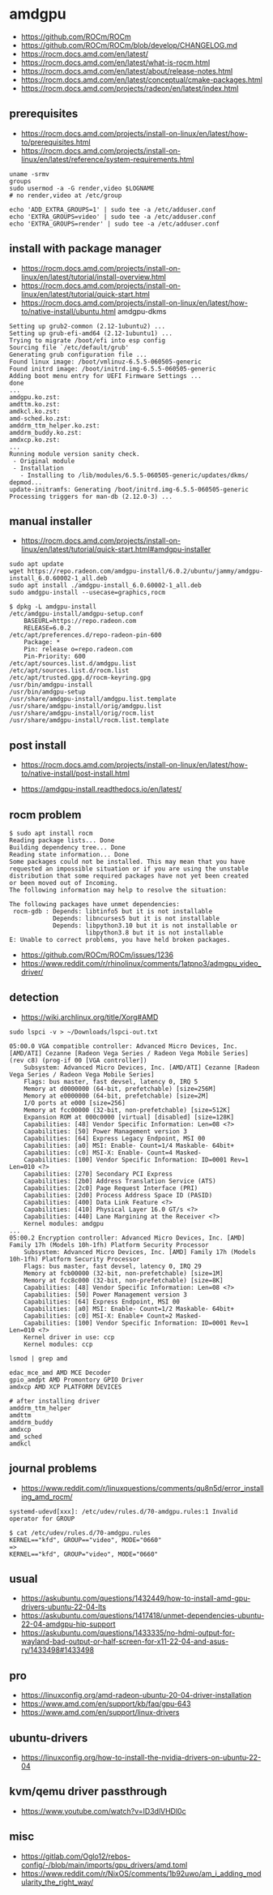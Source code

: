 # amdgpu

* https://github.com/ROCm/ROCm
* https://github.com/ROCm/ROCm/blob/develop/CHANGELOG.md
* https://rocm.docs.amd.com/en/latest/
* https://rocm.docs.amd.com/en/latest/what-is-rocm.html
* https://rocm.docs.amd.com/en/latest/about/release-notes.html
* https://rocm.docs.amd.com/en/latest/conceptual/cmake-packages.html
* https://rocm.docs.amd.com/projects/radeon/en/latest/index.html

## prerequisites

* https://rocm.docs.amd.com/projects/install-on-linux/en/latest/how-to/prerequisites.html
* https://rocm.docs.amd.com/projects/install-on-linux/en/latest/reference/system-requirements.html

```
uname -srmv
groups
sudo usermod -a -G render,video $LOGNAME
# no render,video at /etc/group

echo 'ADD_EXTRA_GROUPS=1' | sudo tee -a /etc/adduser.conf
echo 'EXTRA_GROUPS=video' | sudo tee -a /etc/adduser.conf
echo 'EXTRA_GROUPS=render' | sudo tee -a /etc/adduser.conf
```

## install with package manager

* https://rocm.docs.amd.com/projects/install-on-linux/en/latest/tutorial/install-overview.html
* https://rocm.docs.amd.com/projects/install-on-linux/en/latest/tutorial/quick-start.html
* https://rocm.docs.amd.com/projects/install-on-linux/en/latest/how-to/native-install/ubuntu.html
amdgpu-dkms

```
Setting up grub2-common (2.12-1ubuntu2) ...
Setting up grub-efi-amd64 (2.12-1ubuntu1) ...
Trying to migrate /boot/efi into esp config
Sourcing file `/etc/default/grub'
Generating grub configuration file ...
Found linux image: /boot/vmlinuz-6.5.5-060505-generic
Found initrd image: /boot/initrd.img-6.5.5-060505-generic
Adding boot menu entry for UEFI Firmware Settings ...
done
...
amdgpu.ko.zst:
amdttm.ko.zst:
amdkcl.ko.zst:
amd-sched.ko.zst:
amddrm_ttm_helper.ko.zst:
amddrm_buddy.ko.zst:
amdxcp.ko.zst:
...
Running module version sanity check.
 - Original module
 - Installation
   - Installing to /lib/modules/6.5.5-060505-generic/updates/dkms/
depmod...
update-initramfs: Generating /boot/initrd.img-6.5.5-060505-generic
Processing triggers for man-db (2.12.0-3) ...
```

## manual installer

* https://rocm.docs.amd.com/projects/install-on-linux/en/latest/tutorial/quick-start.html#amdgpu-installer

```
sudo apt update
wget https://repo.radeon.com/amdgpu-install/6.0.2/ubuntu/jammy/amdgpu-install_6.0.60002-1_all.deb
sudo apt install ./amdgpu-install_6.0.60002-1_all.deb
sudo amdgpu-install --usecase=graphics,rocm

$ dpkg -L amdgpu-install
/etc/amdgpu-install/amdgpu-setup.conf
    BASEURL=https://repo.radeon.com
    RELEASE=6.0.2
/etc/apt/preferences.d/repo-radeon-pin-600
    Package: *
    Pin: release o=repo.radeon.com
    Pin-Priority: 600
/etc/apt/sources.list.d/amdgpu.list
/etc/apt/sources.list.d/rocm.list
/etc/apt/trusted.gpg.d/rocm-keyring.gpg
/usr/bin/amdgpu-install
/usr/bin/amdgpu-setup
/usr/share/amdgpu-install/amdgpu.list.template
/usr/share/amdgpu-install/orig/amdgpu.list
/usr/share/amdgpu-install/orig/rocm.list
/usr/share/amdgpu-install/rocm.list.template
```

## post install

* https://rocm.docs.amd.com/projects/install-on-linux/en/latest/how-to/native-install/post-install.html

* https://amdgpu-install.readthedocs.io/en/latest/

## rocm problem

```
$ sudo apt install rocm
Reading package lists... Done
Building dependency tree... Done
Reading state information... Done
Some packages could not be installed. This may mean that you have
requested an impossible situation or if you are using the unstable
distribution that some required packages have not yet been created
or been moved out of Incoming.
The following information may help to resolve the situation:

The following packages have unmet dependencies:
 rocm-gdb : Depends: libtinfo5 but it is not installable
            Depends: libncurses5 but it is not installable
            Depends: libpython3.10 but it is not installable or
                     libpython3.8 but it is not installable
E: Unable to correct problems, you have held broken packages.
```

* https://github.com/ROCm/ROCm/issues/1236
* https://www.reddit.com/r/rhinolinux/comments/1atpno3/admgpu_video_driver/

## detection

* https://wiki.archlinux.org/title/Xorg#AMD

```
sudo lspci -v > ~/Downloads/lspci-out.txt

05:00.0 VGA compatible controller: Advanced Micro Devices, Inc. [AMD/ATI] Cezanne [Radeon Vega Series / Radeon Vega Mobile Series] (rev c8) (prog-if 00 [VGA controller])
	Subsystem: Advanced Micro Devices, Inc. [AMD/ATI] Cezanne [Radeon Vega Series / Radeon Vega Mobile Series]
	Flags: bus master, fast devsel, latency 0, IRQ 5
	Memory at d0000000 (64-bit, prefetchable) [size=256M]
	Memory at e0000000 (64-bit, prefetchable) [size=2M]
	I/O ports at e000 [size=256]
	Memory at fcc00000 (32-bit, non-prefetchable) [size=512K]
	Expansion ROM at 000c0000 [virtual] [disabled] [size=128K]
	Capabilities: [48] Vendor Specific Information: Len=08 <?>
	Capabilities: [50] Power Management version 3
	Capabilities: [64] Express Legacy Endpoint, MSI 00
	Capabilities: [a0] MSI: Enable- Count=1/4 Maskable- 64bit+
	Capabilities: [c0] MSI-X: Enable- Count=4 Masked-
	Capabilities: [100] Vendor Specific Information: ID=0001 Rev=1 Len=010 <?>
	Capabilities: [270] Secondary PCI Express
	Capabilities: [2b0] Address Translation Service (ATS)
	Capabilities: [2c0] Page Request Interface (PRI)
	Capabilities: [2d0] Process Address Space ID (PASID)
	Capabilities: [400] Data Link Feature <?>
	Capabilities: [410] Physical Layer 16.0 GT/s <?>
	Capabilities: [440] Lane Margining at the Receiver <?>
	Kernel modules: amdgpu
...
05:00.2 Encryption controller: Advanced Micro Devices, Inc. [AMD] Family 17h (Models 10h-1fh) Platform Security Processor
	Subsystem: Advanced Micro Devices, Inc. [AMD] Family 17h (Models 10h-1fh) Platform Security Processor
	Flags: bus master, fast devsel, latency 0, IRQ 29
	Memory at fcb00000 (32-bit, non-prefetchable) [size=1M]
	Memory at fcc8c000 (32-bit, non-prefetchable) [size=8K]
	Capabilities: [48] Vendor Specific Information: Len=08 <?>
	Capabilities: [50] Power Management version 3
	Capabilities: [64] Express Endpoint, MSI 00
	Capabilities: [a0] MSI: Enable- Count=1/2 Maskable- 64bit+
	Capabilities: [c0] MSI-X: Enable+ Count=2 Masked-
	Capabilities: [100] Vendor Specific Information: ID=0001 Rev=1 Len=010 <?>
	Kernel driver in use: ccp
	Kernel modules: ccp
```

```
lsmod | grep amd

edac_mce_amd AMD MCE Decoder
gpio_amdpt AMD Promontory GPIO Driver
amdxcp AMD XCP PLATFORM DEVICES

# after installing driver
amddrm_ttm_helper
amdttm
amddrm_buddy
amdxcp
amd_sched
amdkcl
```

## journal problems

* https://www.reddit.com/r/linuxquestions/comments/qu8n5d/error_installing_amd_rocm/

```
systemd-udevd[xxx]: /etc/udev/rules.d/70-amdgpu.rules:1 Invalid operator for GROUP

$ cat /etc/udev/rules.d/70-amdgpu.rules
KERNEL=="kfd", GROUP=="video", MODE="0660"
=>
KERNEL=="kfd", GROUP="video", MODE="0660"
```

## usual

* https://askubuntu.com/questions/1432449/how-to-install-amd-gpu-drivers-ubuntu-22-04-lts
* https://askubuntu.com/questions/1417418/unmet-dependencies-ubuntu-22-04-amdgpu-hip-support
* https://askubuntu.com/questions/1433335/no-hdmi-output-for-wayland-bad-output-or-half-screen-for-x11-22-04-and-asus-ry/1433498#1433498

## pro

* https://linuxconfig.org/amd-radeon-ubuntu-20-04-driver-installation
* https://www.amd.com/en/support/kb/faq/gpu-643
* https://www.amd.com/en/support/linux-drivers

## ubuntu-drivers

* https://linuxconfig.org/how-to-install-the-nvidia-drivers-on-ubuntu-22-04

## kvm/qemu driver passthrough

* https://www.youtube.com/watch?v=ID3dlVHDl0c

## misc

* https://gitlab.com/Oglo12/rebos-config/-/blob/main/imports/gpu_drivers/amd.toml
* https://www.reddit.com/r/NixOS/comments/1b92uwo/am_i_adding_modularity_the_right_way/
